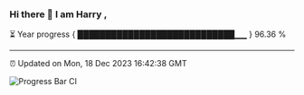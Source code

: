 ### Hi there 👋 I am Harry , 

⏳ Year progress { ████████████████████████████▁▁ } 96.36 %

---

⏰ Updated on Mon, 18 Dec 2023 16:42:38 GMT

![Progress Bar CI](https://github.com/duykhang68/duykhang68/workflows/Progress%20Bar%20CI/badge.svg)
